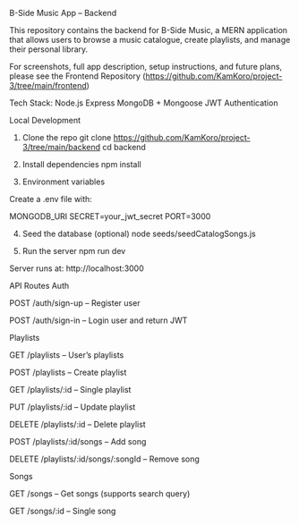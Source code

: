 B-Side Music App – Backend

This repository contains the backend for B-Side Music, a MERN application that allows users to browse a music catalogue, create playlists, and manage their personal library.

For screenshots, full app description, setup instructions, and future plans, please see the Frontend Repository (https://github.com/KamKoro/project-3/tree/main/frontend)


Tech Stack:
Node.js
Express
MongoDB + Mongoose
JWT Authentication

Local Development
1. Clone the repo
git clone https://github.com/KamKoro/project-3/tree/main/backend
cd backend

2. Install dependencies
npm install

3. Environment variables

Create a .env file with:

MONGODB_URI
SECRET=your_jwt_secret
PORT=3000

4. Seed the database (optional)
node seeds/seedCatalogSongs.js

5. Run the server
npm run dev


Server runs at:
http://localhost:3000

API Routes
Auth

POST /auth/sign-up – Register user

POST /auth/sign-in – Login user and return JWT

Playlists

GET /playlists – User’s playlists

POST /playlists – Create playlist

GET /playlists/:id – Single playlist

PUT /playlists/:id – Update playlist

DELETE /playlists/:id – Delete playlist

POST /playlists/:id/songs – Add song

DELETE /playlists/:id/songs/:songId – Remove song

Songs

GET /songs – Get songs (supports search query)

GET /songs/:id – Single song
